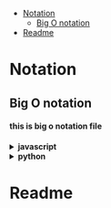 <!-- START doctoc generated TOC please keep comment here to allow auto update -->
<!-- DON'T EDIT THIS SECTION, INSTEAD RE-RUN doctoc TO UPDATE -->


- [Notation](#notation)
  - [Big O notation](#big-o-notation)
- [Readme](#readme)

<!-- END doctoc generated TOC please keep comment here to allow auto update -->

# Notation

## Big O notation

#### this is big o notation file

<details>
<summary><b>javascript</b></summary>

```javascript
const x = 0;
for (let i of [1, 2, 3]) {
  console.log(i);
}
```

</details>

<details>
<summary><b>python</b></summary>

```python
x=[1,2,3]
for i in x:
    print(i)
```

</details>

# Readme

